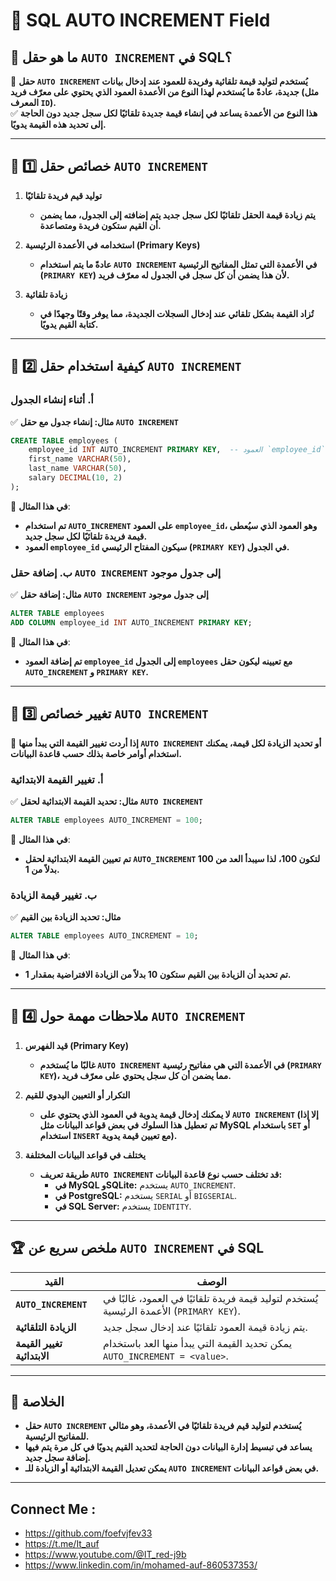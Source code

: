 # 📌 **SQL AUTO INCREMENT Field**

## 🔹 **ما هو حقل `AUTO INCREMENT` في SQL؟**

🚀 **حقل `AUTO INCREMENT` يُستخدم لتوليد قيمة تلقائية وفريدة للعمود عند إدخال بيانات جديدة، عادةً ما يُستخدم لهذا النوع من الأعمدة العمود الذي يحتوي على معرّف فريد (مثل المعرف `ID`).**  
✅ **هذا النوع من الأعمدة يساعد في إنشاء قيمة جديدة تلقائيًا لكل سجل جديد دون الحاجة إلى تحديد هذه القيمة يدويًا.**

---

## 🔹 **1️⃣ خصائص حقل `AUTO INCREMENT`**

1. **توليد قيم فريدة تلقائيًا**
    
    - **يتم زيادة قيمة الحقل تلقائيًا لكل سجل جديد يتم إضافته إلى الجدول، مما يضمن أن القيم ستكون فريدة ومتصاعدة.**
2. **استخدامه في الأعمدة الرئيسية (Primary Keys)**
    
    - **عادةً ما يتم استخدام `AUTO INCREMENT` في الأعمدة التي تمثل المفاتيح الرئيسية (`PRIMARY KEY`) لأن هذا يضمن أن كل سجل في الجدول له معرّف فريد.**
3. **زيادة تلقائية**
    
    - **تُزاد القيمة بشكل تلقائي عند إدخال السجلات الجديدة، مما يوفر وقتًا وجهدًا في كتابة القيم يدويًا.**

---

## 🔹 **2️⃣ كيفية استخدام حقل `AUTO INCREMENT`**

### **أ. أثناء إنشاء الجدول**

✅ **مثال: إنشاء جدول مع حقل `AUTO INCREMENT`**

```sql
CREATE TABLE employees (
    employee_id INT AUTO_INCREMENT PRIMARY KEY,  -- العمود `employee_id` سيزداد تلقائيًا
    first_name VARCHAR(50),
    last_name VARCHAR(50),
    salary DECIMAL(10, 2)
);
```

🔹 **في هذا المثال**:

- **تم استخدام `AUTO_INCREMENT` على العمود `employee_id`، وهو العمود الذي سيُعطى قيمة فريدة تلقائيًا لكل سجل جديد.**
- **العمود `employee_id` سيكون المفتاح الرئيسي (`PRIMARY KEY`) في الجدول.**

### **ب. إضافة حقل `AUTO INCREMENT` إلى جدول موجود**

✅ **مثال: إضافة حقل `AUTO INCREMENT` إلى جدول موجود**

```sql
ALTER TABLE employees
ADD COLUMN employee_id INT AUTO_INCREMENT PRIMARY KEY;
```

🔹 **في هذا المثال**:

- **تم إضافة العمود `employee_id` إلى الجدول `employees` مع تعيينه ليكون حقل `AUTO_INCREMENT` و `PRIMARY KEY`.**

---

## 🔹 **3️⃣ تغيير خصائص `AUTO INCREMENT`**

📌 **إذا أردت تغيير القيمة التي يبدأ منها `AUTO INCREMENT` أو تحديد الزيادة لكل قيمة، يمكنك استخدام أوامر خاصة بذلك حسب قاعدة البيانات.**

### **أ. تغيير القيمة الابتدائية**

✅ **مثال: تحديد القيمة الابتدائية لحقل `AUTO INCREMENT`**

```sql
ALTER TABLE employees AUTO_INCREMENT = 100;
```

🔹 **في هذا المثال**:

- **تم تعيين القيمة الابتدائية لحقل `AUTO_INCREMENT` لتكون 100، لذا سيبدأ العد من 100 بدلاً من 1.**

### **ب. تغيير قيمة الزيادة**

✅ **مثال: تحديد الزيادة بين القيم**

```sql
ALTER TABLE employees AUTO_INCREMENT = 10;
```

🔹 **في هذا المثال**:

- **تم تحديد أن الزيادة بين القيم ستكون 10 بدلاً من الزيادة الافتراضية بمقدار 1.**

---

## 🔹 **4️⃣ ملاحظات مهمة حول `AUTO INCREMENT`**

1. **قيد الفهرس (Primary Key)**
    
    - **غالبًا ما يُستخدم `AUTO INCREMENT` في الأعمدة التي هي مفاتيح رئيسية (`PRIMARY KEY`)، مما يضمن أن كل سجل يحتوي على معرّف فريد.**
2. **التكرار أو التعيين اليدوي للقيم**
    
    - **لا يمكنك إدخال قيمة يدوية في العمود الذي يحتوي على `AUTO INCREMENT` (إلا إذا تم تعطيل هذا السلوك في بعض قواعد البيانات مثل MySQL باستخدام `SET` أو استخدام `INSERT` مع تعيين قيمة يدوية).**
3. **يختلف في قواعد البيانات المختلفة**
    
    - **طريقة تعريف `AUTO INCREMENT` قد تختلف حسب نوع قاعدة البيانات:**
        - **في MySQL وSQLite:** يستخدم `AUTO_INCREMENT`.
        - **في PostgreSQL:** يستخدم `SERIAL` أو `BIGSERIAL`.
        - **في SQL Server:** يستخدم `IDENTITY`.

---

## 🏆 **ملخص سريع عن `AUTO INCREMENT` في SQL**

|القيد|الوصف|
|---|---|
|**`AUTO_INCREMENT`**|يُستخدم لتوليد قيمة فريدة تلقائيًا في العمود، غالبًا في الأعمدة الرئيسية (`PRIMARY KEY`).|
|**الزيادة التلقائية**|يتم زيادة قيمة العمود تلقائيًا عند إدخال سجل جديد.|
|**تغيير القيمة الابتدائية**|يمكن تحديد القيمة التي يبدأ منها العد باستخدام `AUTO_INCREMENT = <value>`.|

---

## 🎯 **الخلاصة**

- **حقل `AUTO INCREMENT` يُستخدم لتوليد قيم فريدة تلقائيًا في الأعمدة، وهو مثالي للمفاتيح الرئيسية.**
- **يساعد في تبسيط إدارة البيانات دون الحاجة لتحديد القيم يدويًا في كل مرة يتم فيها إضافة سجل جديد.**
- **يمكن تعديل القيمة الابتدائية أو الزيادة للـ `AUTO INCREMENT` في بعض قواعد البيانات.**

---


## Connect Me :

- https://github.com/foefvjfev33
- https://t.me/It_auf
- https://www.youtube.com/@IT_red-j9b
- https://www.linkedin.com/in/mohamed-auf-860537353/
